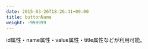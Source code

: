 ```yaml
---
date: 2015-03-26T18:26:41+09:00
title: buttonName
weight: -999999
---
```


id属性・name属性・value属性・title属性などが利用可能。
